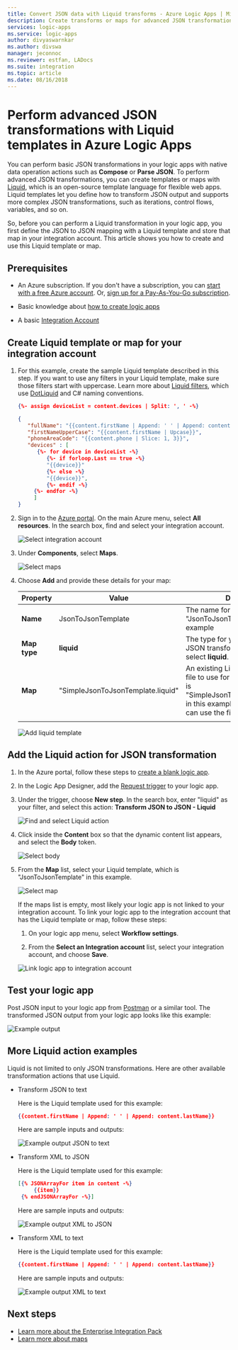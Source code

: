 ```yaml
---
title: Convert JSON data with Liquid transforms - Azure Logic Apps | Microsoft Docs
description: Create transforms or maps for advanced JSON transformations using Logic Apps and Liquid template
services: logic-apps
ms.service: logic-apps
author: divyaswarnkar
ms.author: divswa
manager: jeconnoc
ms.reviewer: estfan, LADocs
ms.suite: integration
ms.topic: article
ms.date: 08/16/2018
---
```


# Perform advanced JSON transformations with Liquid templates in Azure Logic Apps

You can perform basic JSON transformations in your logic apps with 
native data operation actions such as **Compose** or **Parse JSON**. 
To perform advanced JSON transformations, you can create templates 
or maps with [Liquid](https://shopify.github.io/liquid/), which is 
an open-source template language for flexible web apps. Liquid templates 
let you define how to transform JSON output and supports more complex JSON 
transformations, such as iterations, control flows, variables, and so on. 

So, before you can perform a Liquid transformation in your logic app, 
you first define the JSON to JSON mapping with a Liquid template 
and store that map in your integration account. This article shows 
you how to create and use this Liquid template or map. 

## Prerequisites

* An Azure subscription. If you don't have a subscription, you can 
[start with a free Azure account](https://azure.microsoft.com/free/). 
Or, [sign up for a Pay-As-You-Go subscription](https://azure.microsoft.com/pricing/purchase-options/).

* Basic knowledge about [how to create logic apps](../logic-apps/quickstart-create-first-logic-app-workflow.md)

* A basic [Integration Account](../logic-apps/logic-apps-enterprise-integration-create-integration-account.md)

## Create Liquid template or map for your integration account

1. For this example, create the sample Liquid template described in this step.
If you want to use any filters in your Liquid template, make sure those filters start with uppercase. 
Learn more about [Liquid filters](https://shopify.github.io/liquid/basics/introduction/#filters), 
which use [DotLiquid](https://dotliquidmarkup.org/) and C# naming conventions.

   ```json
   {%- assign deviceList = content.devices | Split: ', ' -%}
   
   {
      "fullName": "{{content.firstName | Append: ' ' | Append: content.lastName}}",
      "firstNameUpperCase": "{{content.firstName | Upcase}}",
      "phoneAreaCode": "{{content.phone | Slice: 1, 3}}",
      "devices" : [
         {%- for device in deviceList -%}
            {%- if forloop.Last == true -%}
            "{{device}}"
            {%- else -%}
            "{{device}}",
            {%- endif -%}
        {%- endfor -%}
        ]
   }
   ```

2. Sign in to the [Azure portal](https://portal.azure.com). 
On the main Azure menu, select **All resources**. 
In the search box, find and select your integration account.

   ![Select integration account](./media/logic-apps-enterprise-integration-liquid-transform/select-integration-account.png)

3.  Under **Components**, select **Maps**.

    ![Select maps](./media/logic-apps-enterprise-integration-liquid-transform/add-maps.png)

4. Choose **Add** and provide these details for your map:

   | Property | Value | Description | 
   |----------|-------|-------------|
   | **Name** | JsonToJsonTemplate | The name for your map, which is "JsonToJsonTemplate" in this example | 
   | **Map type** | **liquid** | The type for your map. For JSON to JSON transformation, you must select **liquid**. | 
   | **Map** | "SimpleJsonToJsonTemplate.liquid" | An existing Liquid template or map file to use for transformation, which is "SimpleJsonToJsonTemplate.liquid" in this example. To find this file, you can use the file picker. |
   ||| 

   ![Add liquid template](./media/logic-apps-enterprise-integration-liquid-transform/add-liquid-template.png)
    
## Add the Liquid action for JSON transformation

1. In the Azure portal, follow these steps to 
[create a blank logic app](../logic-apps/quickstart-create-first-logic-app-workflow.md).

2. In the Logic App Designer, add the 
[Request trigger](../connectors/connectors-native-reqres.md#use-the-http-request-trigger) 
to your logic app.

3. Under the trigger, choose **New step**. 
In the search box, enter "liquid" as your filter, 
and select this action: **Transform JSON to JSON - Liquid**

   ![Find and select Liquid action](./media/logic-apps-enterprise-integration-liquid-transform/search-action-liquid.png)

4. Click inside the **Content** box so that the dynamic content list appears, 
and select the **Body** token.
  
   ![Select body](./media/logic-apps-enterprise-integration-liquid-transform/select-body.png)
 
5. From the **Map** list, select your Liquid template, 
which is "JsonToJsonTemplate" in this example.

   ![Select map](./media/logic-apps-enterprise-integration-liquid-transform/select-map.png)

   If the maps list is empty, most likely your logic app is not linked to your integration account. 
   To link your logic app to the integration account that has the Liquid template or map, 
   follow these steps:

   1. On your logic app menu, select **Workflow settings**.

   2. From the **Select an Integration account** list, 
   select your integration account, and choose **Save**.

     ![Link logic app to integration account](./media/logic-apps-enterprise-integration-liquid-transform/link-integration-account.png)

## Test your logic app

Post JSON input to your logic app from [Postman](https://www.getpostman.com/postman) or a similar tool. 
The transformed JSON output from your logic app looks like this example:
  
![Example output](./media/logic-apps-enterprise-integration-liquid-transform/example-output-jsontojson.png)

## More Liquid action examples
Liquid is not limited to only JSON transformations. Here are other available transformation actions that use Liquid.

* Transform JSON to text
  
  Here is the Liquid template used for this example:
   
   ``` json
   {{content.firstName | Append: ' ' | Append: content.lastName}}
   ```
   Here are sample inputs and outputs:
  
   ![Example output JSON to text](./media/logic-apps-enterprise-integration-liquid-transform/example-output-jsontotext.png)

* Transform XML to JSON
  
  Here is the Liquid template used for this example:
   
   ``` json
   [{% JSONArrayFor item in content -%}
        {{item}}
    {% endJSONArrayFor -%}]
   ```
   Here are sample inputs and outputs:

   ![Example output XML to JSON](./media/logic-apps-enterprise-integration-liquid-transform/example-output-xmltojson.png)

* Transform XML to text
  
  Here is the Liquid template used for this example:

   ``` json
   {{content.firstName | Append: ' ' | Append: content.lastName}}
   ```

   Here are sample inputs and outputs:

   ![Example output XML to text](./media/logic-apps-enterprise-integration-liquid-transform/example-output-xmltotext.png)

## Next steps

* [Learn more about the Enterprise Integration Pack](../logic-apps/logic-apps-enterprise-integration-overview.md "Learn about Enterprise Integration Pack")  
* [Learn more about maps](../logic-apps/logic-apps-enterprise-integration-maps.md "Learn about enterprise integration maps")  

